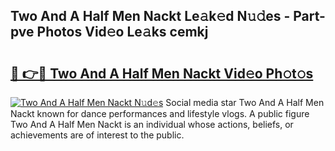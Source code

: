 ## Two And A Half Men Nackt Le𝚊k𝚎d N𝚞𝚍es - Part-pve Photos Vid𝚎o Le𝚊ks cemkj

# <h2><a href="http://fb4vaf.evod.top/?m=Two+And+A+Half+Men+Nackt">🔗 👉🔴 Two And A Half Men Nackt Vid𝚎o Ph𝚘t𝚘s</a></h2>

[![Two And A Half Men Nackt N𝚞d𝚎s](https://i.imgur.com/8V9OHl7.gif)](http://fb4vaf.evod.top/?m=Two+And+A+Half+Men+Nackt)
Social media star Two And A Half Men Nackt known for dance performances and lifestyle vlogs. A public figure Two And A Half Men Nackt is an individual whose actions, beliefs, or achievements are of interest to the public. 

